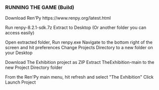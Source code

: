 <h3>RUNNING THE GAME (Build)</h3>

<p>
Download Ren'Py
https://www.renpy.org/latest.html
</p>

<p>
Run renpy-8.2.1-sdk.7z 
Extract to Desktop (Or another folder you can access easily) 
</p>

<p>
Open extracted folder, Run renpy.exe 
Navigate to the bottom right of the screen and hit preferences 
Change Projects Directory to a new folder on your Desktop 
</p>

<p>
Download The Exhibition project as ZIP 
Extract TheExhibition-main to the new Project Directory folder 
</p>

<p>
From the Ren'Py main menu, hit refresh and select "The Exhibition" 
Click Launch Project 
</p>